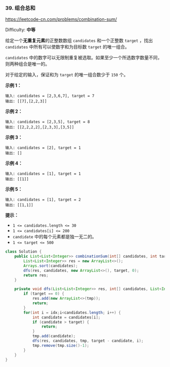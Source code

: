 ### 39. 组合总和

https://leetcode-cn.com/problems/combination-sum/

Difficulty: **中等**


给定一个**无重复元素**的正整数数组 `candidates` 和一个正整数 `target` ，找出 `candidates` 中所有可以使数字和为目标数 `target` 的唯一组合。

`candidates` 中的数字可以无限制重复被选取。如果至少一个所选数字数量不同，则两种组合是唯一的。 

对于给定的输入，保证和为 `target` 的唯一组合数少于 `150` 个。

**示例 1：**

```
输入: candidates = [2,3,6,7], target = 7
输出: [[7],[2,2,3]]
```

**示例 2：**

```
输入: candidates = [2,3,5], target = 8
输出: [[2,2,2,2],[2,3,3],[3,5]]
```

**示例 3：**

```
输入: candidates = [2], target = 1
输出: []
```

**示例 4：**

```
输入: candidates = [1], target = 1
输出: [[1]]
```

**示例 5：**

```
输入: candidates = [1], target = 2
输出: [[1,1]]
```

**提示：**

*   `1 <= candidates.length <= 30`
*   `1 <= candidates[i] <= 200`
*   `candidate` 中的每个元素都是独一无二的。
*   `1 <= target <= 500`


```java
class Solution {
    public List<List<Integer>> combinationSum(int[] candidates, int target) {
        List<List<Integer>> res = new ArrayList<>();
        Arrays.sort(candidates);
        dfs(res, candidates, new ArrayList<>(), target, 0);
        return res;
    }

    private void dfs(List<List<Integer>> res, int[] candidates, List<Integer> tmp, int target, int idx) {
        if (target == 0) {
            res.add(new ArrayList<>(tmp));
            return;
        }
        for(int i = idx;i<candidates.length; i++) {
            int candidate = candidates[i];
            if (candidate > target) {
                return;
            }
            tmp.add(candidate);
            dfs(res, candidates, tmp, target - candidate, i);
            tmp.remove(tmp.size()-1);
        }
    }
}
```
